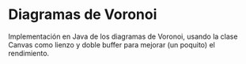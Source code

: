 # Diagramas de Voronoi
Implementación en Java de los diagramas de Voronoi, usando la clase Canvas como lienzo y doble buffer para mejorar (un poquito) el rendimiento.
